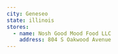 ```yaml
---
city: Geneseo
state: illinois
stores:
  - name: Nosh Good Mood Food LLC
    address: 804 S Oakwood Avenue
---
```

